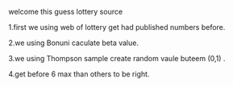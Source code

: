 welcome this guess lottery source

1.first we using web of lottery get had published numbers before.

2.we using Bonuni caculate beta value.

3.we using Thompson sample create random vaule buteem (0,1) .

4.get before 6 max than others to be right.

 